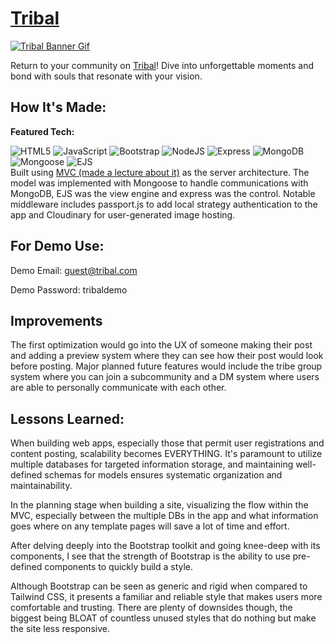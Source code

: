 # <a target="_blank" href="https://tribal-production.up.railway.app/">Tribal</a>

<a target="_blank" href="https://tribal-production.up.railway.app/">
  <img src="/public/imgs/tribalAnimation.gif" alt="Tribal Banner Gif">
</a>

Return to your community on <a target="_blank" href="https://tribal-production.up.railway.app/" >Tribal</a>! Dive into unforgettable moments and bond with souls that resonate with your vision.

## How It's Made:

**Featured Tech:** 
<div>
  <picture><img src="https://img.shields.io/static/v1?label=&message=HTML&color=285700&style=plastic&logo=html5&labelColor=333333" alt="HTML5"/></picture>
  <picture><img src="https://img.shields.io/static/v1?label=&message=JAVASCRIPT&color=285700&style=plastic&logo=javascript&labelColor=333333" alt="JavaScript"/></picture>
  <picture><img src="https://img.shields.io/static/v1?label=&message=BOOTSTRAP&color=285700&style=plastic&logo=bootstrap&labelColor=333333" alt="Bootstrap"/></picture>
  <picture><img src="https://img.shields.io/static/v1?label=&message=NODE-JS&color=285700&style=plastic&logo=nodedotjs&labelColor=333333" alt="NodeJS"/></picture>
  <picture><img src="https://img.shields.io/static/v1?label=&message=EXPRESS&color=285700&style=plastic&logo=express&labelColor=333333" alt="Express"/></picture>
  <picture><img src="https://img.shields.io/static/v1?label=&message=MONGO-DB&color=285700&style=plastic&logo=mongodb&labelColor=333333" alt="MongoDB"/></picture>
  <picture><img src="https://img.shields.io/static/v1?label=&message=MONGOOSE&color=285700&style=plastic&logo=mongoose&labelColor=333333" alt="Mongoose"/></picture>
  <picture><img src="https://img.shields.io/static/v1?label=EJS&message=EJS&color=285700&style=plastic&&labelColor=333333" alt="EJS"/></picture>
</div>
Built using <a target="_blank" href="https://slides.com/jresiduum/mastering-mvc" >MVC (made a lecture about it)</a> as the server architecture. 
The model was implemented with Mongoose to handle communications with MongoDB, EJS was the view engine and express was the control.
Notable middleware includes passport.js to add local strategy authentication to the app and Cloudinary for user-generated image hosting.

## For Demo Use:

Demo Email: guest@tribal.com

Demo Password: tribaldemo

## Improvements

The first optimization would go into the UX of someone making their post and adding a preview system where they can see how their post would look before posting.
Major planned future features would include the tribe group system where you can join a subcommunity and a DM system where users are able to personally communicate with each other.

## Lessons Learned:

When building web apps, especially those that permit user registrations and content posting, scalability becomes EVERYTHING. 
It's paramount to utilize multiple databases for targeted information storage, and maintaining well-defined schemas for models ensures systematic organization and maintainability.

In the planning stage when building a site, visualizing the flow within the MVC, especially between the multiple DBs in the app and what information goes where on any template pages will save a lot of time and effort.

After delving deeply into the Bootstrap toolkit and going knee-deep with its components, I see that the strength of Bootstrap is the ability to use pre-defined components to quickly build a style.

Although Bootstrap can be seen as generic and rigid when compared to Tailwind CSS, it presents a familiar and reliable style that makes users more comfortable and trusting.
There are plenty of downsides though, the biggest being BLOAT of countless unused styles that do nothing but make the site less responsive.
